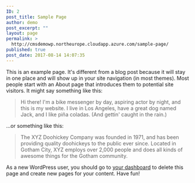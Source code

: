 ```yaml
---
ID: 2
post_title: Sample Page
author: demo
post_excerpt: ""
layout: page
permalink: >
  http://cmsdemowp.northeurope.cloudapp.azure.com/sample-page/
published: true
post_date: 2017-08-14 14:07:35
---
```

This is an example page. It's different from a blog post because it will stay in one place and will show up in your site navigation (in most themes). Most people start with an About page that introduces them to potential site visitors. It might say something like this:

<blockquote>Hi there! I'm a bike messenger by day, aspiring actor by night, and this is my website. I live in Los Angeles, have a great dog named Jack, and I like pi&#241;a coladas. (And gettin' caught in the rain.)</blockquote>

...or something like this:

<blockquote>The XYZ Doohickey Company was founded in 1971, and has been providing quality doohickeys to the public ever since. Located in Gotham City, XYZ employs over 2,000 people and does all kinds of awesome things for the Gotham community.</blockquote>

As a new WordPress user, you should go to <a href="http://cmsdemowp.northeurope.cloudapp.azure.com/wp-admin/">your dashboard</a> to delete this page and create new pages for your content. Have fun!